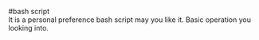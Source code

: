 #bash script
<br/>
It is a personal preference bash script may you like it.
Basic operation you looking into.

